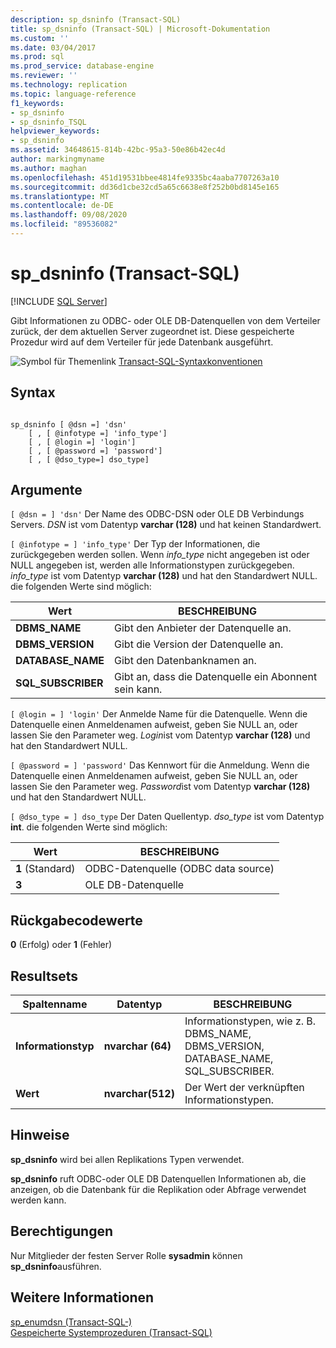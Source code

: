 ```yaml
---
description: sp_dsninfo (Transact-SQL)
title: sp_dsninfo (Transact-SQL) | Microsoft-Dokumentation
ms.custom: ''
ms.date: 03/04/2017
ms.prod: sql
ms.prod_service: database-engine
ms.reviewer: ''
ms.technology: replication
ms.topic: language-reference
f1_keywords:
- sp_dsninfo
- sp_dsninfo_TSQL
helpviewer_keywords:
- sp_dsninfo
ms.assetid: 34648615-814b-42bc-95a3-50e86b42ec4d
author: markingmyname
ms.author: maghan
ms.openlocfilehash: 451d19531bbee4814fe9335bc4aaba7707263a10
ms.sourcegitcommit: dd36d1cbe32cd5a65c6638e8f252b0bd8145e165
ms.translationtype: MT
ms.contentlocale: de-DE
ms.lasthandoff: 09/08/2020
ms.locfileid: "89536082"
---
```

# <a name="sp_dsninfo-transact-sql"></a>sp_dsninfo (Transact-SQL)
[!INCLUDE [SQL Server](../../includes/applies-to-version/sqlserver.md)]

  Gibt Informationen zu ODBC- oder OLE DB-Datenquellen von dem Verteiler zurück, der dem aktuellen Server zugeordnet ist. Diese gespeicherte Prozedur wird auf dem Verteiler für jede Datenbank ausgeführt.  
  
 ![Symbol für Themenlink](../../database-engine/configure-windows/media/topic-link.gif "Symbol für Themenlink") [Transact-SQL-Syntaxkonventionen](../../t-sql/language-elements/transact-sql-syntax-conventions-transact-sql.md)  
  
## <a name="syntax"></a>Syntax  
  
```  
  
sp_dsninfo [ @dsn =] 'dsn'   
    [ , [ @infotype =] 'info_type']   
    [ , [ @login =] 'login']   
    [ , [ @password =] 'password']  
    [ , [ @dso_type=] dso_type]  
```  
  
## <a name="arguments"></a>Argumente  
`[ @dsn = ] 'dsn'` Der Name des ODBC-DSN oder OLE DB Verbindungs Servers. *DSN* ist vom Datentyp **varchar (128)** und hat keinen Standardwert.  
  
`[ @infotype = ] 'info_type'` Der Typ der Informationen, die zurückgegeben werden sollen. Wenn *info_type* nicht angegeben ist oder NULL angegeben ist, werden alle Informationstypen zurückgegeben. *info_type* ist vom Datentyp **varchar (128)** und hat den Standardwert NULL. die folgenden Werte sind möglich:  
  
|Wert|BESCHREIBUNG|  
|-----------|-----------------|  
|**DBMS_NAME**|Gibt den Anbieter der Datenquelle an.|  
|**DBMS_VERSION**|Gibt die Version der Datenquelle an.|  
|**DATABASE_NAME**|Gibt den Datenbanknamen an.|  
|**SQL_SUBSCRIBER**|Gibt an, dass die Datenquelle ein Abonnent sein kann.|  
  
`[ @login = ] 'login'` Der Anmelde Name für die Datenquelle. Wenn die Datenquelle einen Anmeldenamen aufweist, geben Sie NULL an, oder lassen Sie den Parameter weg. *Login*ist vom Datentyp **varchar (128)** und hat den Standardwert NULL.  
  
`[ @password = ] 'password'` Das Kennwort für die Anmeldung. Wenn die Datenquelle einen Anmeldenamen aufweist, geben Sie NULL an, oder lassen Sie den Parameter weg. *Password*ist vom Datentyp **varchar (128)** und hat den Standardwert NULL.  
  
`[ @dso_type = ] dso_type` Der Daten Quellentyp. *dso_type* ist vom Datentyp **int**. die folgenden Werte sind möglich:  
  
|Wert|BESCHREIBUNG|  
|-----------|-----------------|  
|**1** (Standard)|ODBC-Datenquelle (ODBC data source)|  
|**3**|OLE DB-Datenquelle|  
  
## <a name="return-code-values"></a>Rückgabecodewerte  
 **0** (Erfolg) oder **1** (Fehler)  
  
## <a name="result-sets"></a>Resultsets  
  
|Spaltenname|Datentyp|BESCHREIBUNG|  
|-----------------|---------------|-----------------|  
|**Informationstyp**|**nvarchar (64)**|Informationstypen, wie z. B. DBMS_NAME, DBMS_VERSION, DATABASE_NAME, SQL_SUBSCRIBER.|  
|**Wert**|**nvarchar(512)**|Der Wert der verknüpften Informationstypen.|  
  
## <a name="remarks"></a>Hinweise  
 **sp_dsninfo** wird bei allen Replikations Typen verwendet.  
  
 **sp_dsninfo** ruft ODBC-oder OLE DB Datenquellen Informationen ab, die anzeigen, ob die Datenbank für die Replikation oder Abfrage verwendet werden kann.  
  
## <a name="permissions"></a>Berechtigungen  
 Nur Mitglieder der festen Server Rolle **sysadmin** können **sp_dsninfo**ausführen.  
  
## <a name="see-also"></a>Weitere Informationen  
 [sp_enumdsn &#40;Transact-SQL-&#41;](../../relational-databases/system-stored-procedures/sp-enumdsn-transact-sql.md)   
 [Gespeicherte Systemprozeduren &#40;Transact-SQL&#41;](../../relational-databases/system-stored-procedures/system-stored-procedures-transact-sql.md)  
  
  
